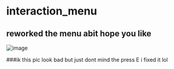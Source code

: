 #                                   **interaction_menu**
## reworked the menu abit hope you like
![image](https://github.com/user-attachments/assets/4cf49163-5bfb-4f48-96a4-b6413d17c638)

###ik this pic look bad but just dont mind the press E i fixed it lol 

